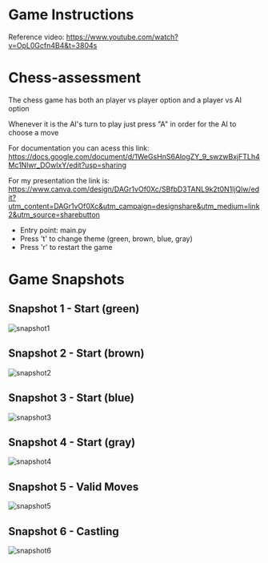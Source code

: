 # Game Instructions

Reference video: https://www.youtube.com/watch?v=OpL0Gcfn4B4&t=3804s

# Chess-assessment

The chess game has both an player vs player option and a player vs AI option

Whenever it is the AI's turn to play just press "A" in order for the AI to choose a move

For documentation you can acess this link: https://docs.google.com/document/d/1WeGsHnS6AlogZY_9_swzwBxjFTLh4Mc1Nlwr_DOwlxY/edit?usp=sharing

For my presentation the link is: https://www.canva.com/design/DAGr1vOf0Xc/SBfbD3TANL9k2t0N1ljQlw/edit?utm_content=DAGr1vOf0Xc&utm_campaign=designshare&utm_medium=link2&utm_source=sharebutton


- Entry point: main.py
- Press 't' to change theme (green, brown, blue, gray)
- Press 'r' to restart the game

# Game Snapshots

## Snapshot 1 - Start (green)
![snapshot1](snapshots/snapshot1.png)

## Snapshot 2 - Start (brown)
![snapshot2](snapshots/snapshot2.png)

## Snapshot 3 - Start (blue)
![snapshot3](snapshots/snapshot3.png)

## Snapshot 4 - Start (gray)
![snapshot4](snapshots/snapshot4.png)

## Snapshot 5 - Valid Moves
![snapshot5](snapshots/snapshot5.png)

## Snapshot 6 - Castling
![snapshot6](snapshots/snapshot6.png)
